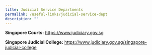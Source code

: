 ```yaml
---
title: Judicial Service Departments
permalink: /useful-links/judicial-service-dept
description: ""
---
```

**Singapore Courts:** https://www.judiciary.gov.sg

**Singapore Judicial College:** https://www.judiciary.gov.sg/singapore-judicial-college